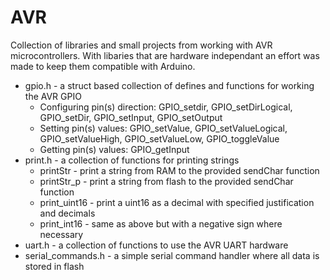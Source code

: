 # AVR
Collection of libraries and small projects from working with AVR microcontrollers. 
With libaries that are hardware independant an effort was made to keep them compatible with Arduino.

* gpio.h - a struct based collection of defines and functions for working the AVR GPIO
    * Configuring pin(s) direction: GPIO_setdir, GPIO_setDirLogical, GPIO_setDir, GPIO_setInput, GPIO_setOutput
    * Setting pin(s) values: GPIO_setValue, GPIO_setValueLogical, GPIO_setValueHigh, GPIO_setValueLow, GPIO_toggleValue
    * Getting pin(s) values: GPIO_getInput
* print.h - a collection of functions for printing strings
    * printStr - print a string from RAM to the provided sendChar function
    * printStr_p - print a string from flash to the provided sendChar function
    * print_uint16 - print a uint16 as a decimal with specified justification and decimals
    * print_int16 - same as above but with a negative sign where necessary
* uart.h - a collection of functions to use the AVR UART hardware
* serial_commands.h - a simple serial command handler where all data is stored in flash
